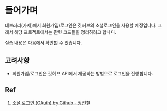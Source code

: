 # 들어가며

데브러리(가제)에서 회원가입/로그인은 깃허브의 소셜로그인을 사용할 예정입니다.
그래서 해당 프로젝트에서는 관련 코드들을 정리하려고 합니다.

실습 내용은 다음에서 확인할 수 있습니다.

## 고려사항

- 회원가입/로그인은 깃허브 API에서 제공하는 방법으로 로그인을 진행합니다.

## Ref

1. [소셜 로그인 (OAuth) by Github - 정진철](https://velog.io/@bik1111/%EC%86%8C%EC%85%9C-%EB%A1%9C%EA%B7%B8%EC%9D%B8-OAuth-by-Github)